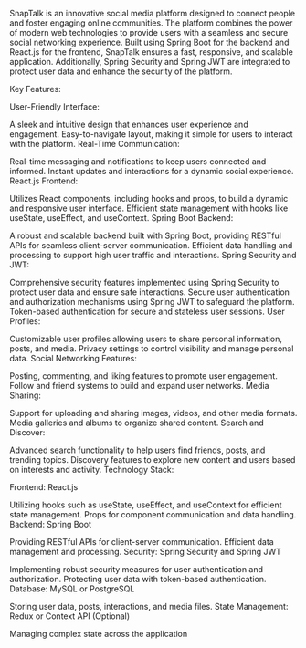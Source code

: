 SnapTalk is an innovative social media platform designed to connect people and foster engaging online communities. The platform combines the power of modern web technologies to provide users with a seamless and secure social networking experience. Built using Spring Boot for the backend and React.js for the frontend, SnapTalk ensures a fast, responsive, and scalable application. Additionally, Spring Security and Spring JWT are integrated to protect user data and enhance the security of the platform.

Key Features:

User-Friendly Interface:

A sleek and intuitive design that enhances user experience and engagement.
Easy-to-navigate layout, making it simple for users to interact with the platform.
Real-Time Communication:

Real-time messaging and notifications to keep users connected and informed.
Instant updates and interactions for a dynamic social experience.
React.js Frontend:

Utilizes React components, including hooks and props, to build a dynamic and responsive user interface.
Efficient state management with hooks like useState, useEffect, and useContext.
Spring Boot Backend:

A robust and scalable backend built with Spring Boot, providing RESTful APIs for seamless client-server communication.
Efficient data handling and processing to support high user traffic and interactions.
Spring Security and JWT:

Comprehensive security features implemented using Spring Security to protect user data and ensure safe interactions.
Secure user authentication and authorization mechanisms using Spring JWT to safeguard the platform.
Token-based authentication for secure and stateless user sessions.
User Profiles:

Customizable user profiles allowing users to share personal information, posts, and media.
Privacy settings to control visibility and manage personal data.
Social Networking Features:

Posting, commenting, and liking features to promote user engagement.
Follow and friend systems to build and expand user networks.
Media Sharing:

Support for uploading and sharing images, videos, and other media formats.
Media galleries and albums to organize shared content.
Search and Discover:

Advanced search functionality to help users find friends, posts, and trending topics.
Discovery features to explore new content and users based on interests and activity.
Technology Stack:

Frontend: React.js

Utilizing hooks such as useState, useEffect, and useContext for efficient state management.
Props for component communication and data handling.
Backend: Spring Boot

Providing RESTful APIs for client-server communication.
Efficient data management and processing.
Security: Spring Security and Spring JWT

Implementing robust security measures for user authentication and authorization.
Protecting user data with token-based authentication.
Database: MySQL or PostgreSQL

Storing user data, posts, interactions, and media files.
State Management: Redux or Context API (Optional)

Managing complex state across the application
